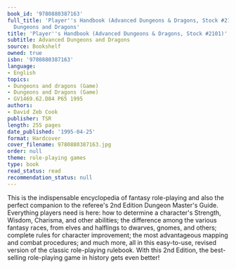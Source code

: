 ```yaml
---
book_id: '9780880387163'
full_title: 'Player''s Handbook (Advanced Dungeons & Dragons, Stock #2101): Advanced
  Dungeons and Dragons'
title: 'Player''s Handbook (Advanced Dungeons & Dragons, Stock #2101)'
subtitle: Advanced Dungeons and Dragons
source: Bookshelf
owned: true
isbn: '9780880387163'
language:
- English
topics:
- Dungeons and dragons (Game)
- Dungeons and Dragons (Game)
- GV1469.62.D84 P65 1995
authors:
- David Zeb Cook
publisher: TSR
length: 255 pages
date_published: '1995-04-25'
format: Hardcover
cover_filename: 9780880387163.jpg
order: null
theme: role-playing games
type: book
read_status: read
recommendation_status: null
---
```

This is the indispensable encyclopedia of fantasy role-playing and also the perfect companion to the referee's 2nd Edition Dungeon Master's Guide. Everything players need is here: how to determine a character's Strength, Wisdom, Charisma, and other abilities; the difference among the various fantasy races, from elves and halflings to dwarves, gnomes, and others; complete rules for character improvement; the most advantageous mapping and combat procedures; and much more, all in this easy-to-use, revised version of the classic role-playing rulebook. With this 2nd Edition, the best-selling role-playing game in history gets even better!
